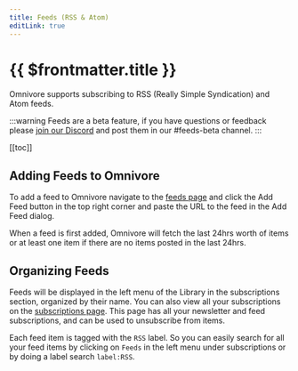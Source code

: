```yaml
---
title: Feeds (RSS & Atom)
editLink: true
---
```


# {{ $frontmatter.title }}

Omnivore supports subscribing to RSS (Really Simple Syndication) and Atom feeds.

:::warning
Feeds are a beta feature, if you have questions or feedback please [join our Discord](https://discord.gg/h2z5rppzz9) and post them in our #feeds-beta channel.
:::

[[toc]]

## Adding Feeds to Omnivore

To add a feed to Omnivore navigate to the [feeds page](https://omnivore.app/settings/feeds) and click the Add Feed button in the top right corner and paste the URL to the feed in the Add Feed dialog.

When a feed is first added, Omnivore will fetch the last 24hrs worth of items or at least one item if there are no items posted in the last 24hrs.

## Organizing Feeds

Feeds will be displayed in the left menu of the Library in the subscriptions section, organized by their name. You can also view all your subscriptions on the [subscriptions page](https://omnivore.app/settings/subscriptions). This page has all your newsletter and feed subscriptions, and can be used to unsubscribe from items.

Each feed item is tagged with the `RSS` label. So you can easily search for all your feed items by clicking on `Feeds` in the left menu under subscriptions or by doing a label search `label:RSS`.
